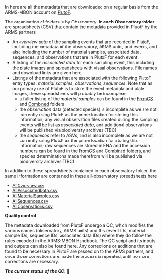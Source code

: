 In here are all the metadata that are downloaded on a regular basis from the ARMS-MBON account on [PlutoF](https://app.plutof.ut.ee/study/view/81139). 

The organisation of folders is by Observatory. **In each Observatory folder** are spreadsheets (CSV) that contain the metadata provided in PluotF by the ARMS partners
* An _overview data_ of the sampling events that are recorded in PlutoF, including the metadata of the observatory, ARMS units, and events, and also including the number of material samples, associated data, sequences, and observations that are in PlutoF for each event.
* A listing of the _associated data_ for each sampling event, this including the plate images and spreadsheets with visual observations. File names and download links are given here. 
* Listings of the metadata that are associated with the following PlutoF entry types: _material samples_, _observations_, _sequences_. Note that as our primary use of PlutoF is to store the event metadata and plate images, these spreadsheets will probably be incomplete
  * a fuller listing of the _material samples_ can be found in the [FromGS](https://github.com/arms-mbon/Data/tree/main/QualityControlledData/FromGS) and [Combined](https://github.com/arms-mbon/Data/tree/main/QualityControlledData/Combined) folders
  * the _observation_ data (detected species) is incomplete as we are not currently using PlutoF as the prime location for storing this information; any visual observation files created during the sampling events will be list as _associated data_, and additional observations will be published via biodiversity archives (TBC)
  * the _sequences_ refer to ASVs, and is also incomplete as we are not currently using PlutoF as the prime location for storing this information; raw sequences are stored in ENA and the accession numbers can be found in the [FromGS](https://github.com/arms-mbon/Data/tree/main/QualityControlledData/FromGS) and [Combined](https://github.com/arms-mbon/Data/tree/main/QualityControlledData/Combined) folders, and species determinations made therefrom will be published via biodiversity archives (TBC)

In addition to these spreadsheets contained in each observatory folder, the same information are contained in these all-observatory spreadsheets here 
* [AllOverview.csv](https://github.com/arms-mbon/Data/blob/main/QualityControlledData/FromPlutoF/AllOverview.csv)
* [AllAssociatedData.csv](https://github.com/arms-mbon/Data/blob/main/QualityControlledData/FromPlutoF/AllAssociatedData.csv)
* [AllMaterialSamples.csv](https://github.com/arms-mbon/Data/blob/main/QualityControlledData/FromPlutoF/AllMaterialSamples.csv)
* [AllSequences.csv](https://github.com/arms-mbon/Data/blob/main/QualityControlledData/FromPlutoF/AllSequences.csv)
* [AllObservations.csv](https://github.com/arms-mbon/Data/blob/main/QualityControlledData/FromPlutoF/AllObservations.csv)


**Quality control**

The metadata downloaded from PlutoF undergo a QC, which modifies the various names (observatory, ARMS units) and IDs (event IDs, material sample IDs, sequence IDs, associated data IDs) where they do follow the rules encoded in the ARMS-MBON Handbook. The QC script and its inputs and outputs can also be found here. Any corrections or additions that are found to be necessary in PlutoF are passed on to the ARMS partners, and once those corrections are made the process is repeated, until no more corrections are necessary. 

_**The current status of the QC**_: :repeat:

<!---The current status of the QC_: :ballot_box_with_check: -->

